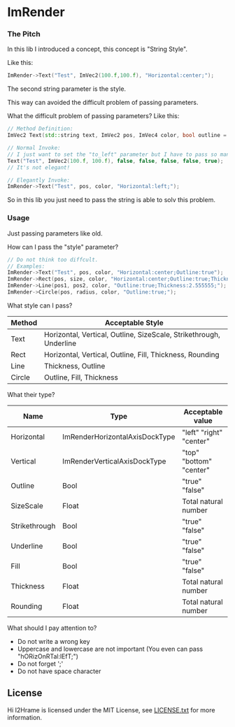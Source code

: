 # ImRender

### The Pitch

In this lib I introduced a concept, this concept is "String Style".

Like this:

```c++
ImRender->Text("Test", ImVec2(100.f,100.f), "Horizontal:center;");
```

The second string parameter is the style.

This way can avoided the difficult problem of passing parameters.

What the difficult problem of passing parameters? Like this:

```c++
// Method Definition:
ImVec2 Text(std::string text, ImVec2 pos, ImVec4 color, bool outline = false, bool top_bottom_center = false, bool to_top = false, bool left_right_center = false, bool to_left = false);

// Normal Invoke:
// I just want to set the "to_left" parameter but I have to pass so many parameters.
Text("Test", ImVec2(100.f, 100.f), false, false, false, false, true);
// It's not elegant!

// Elegantly Invoke:
ImRender->Text("Test", pos, color, "Horizontal:left;");
```

So in this lib you just need to pass the string is able to solv this problem.

### Usage

Just passing parameters like old.

How can I pass the "style" parameter?

```c++
// Do not think too diffcult.
// Examples:
ImRender->Text("Test", pos, color, "Horizontal:center;Outline:true");
ImRender->Rect(pos, size, color, "Horizontal:center;Outline:true;Thickness:2.f;");
ImRender->Line(pos1, pos2, color, "Outline:true;Thickness:2.555555;");
ImRender->Circle(pos, radius, color, "Outline:true;");
```

What style can I pass?

| Method | Acceptable Style                                             |
| ------ | ------------------------------------------------------------ |
| Text   | Horizontal, Vertical, Outline, SizeScale, Strikethrough, Underline |
| Rect   | Horizontal, Vertical, Outline, Fill, Thickness, Rounding     |
| Line   | Thickness, Outline                                           |
| Circle | Outline, Fill, Thickness                                     |

What their type?

| Name          | Type                           | Acceptable value        |
| ------------- | ------------------------------ | ----------------------- |
| Horizontal    | ImRenderHorizontalAxisDockType | "left" "right" "center" |
| Vertical      | ImRenderVerticalAxisDockType   | "top" "bottom" "center" |
| Outline       | Bool                           | "true" "false"          |
| SizeScale     | Float                          | Total natural number    |
| Strikethrough | Bool                           | "true" "false"          |
| Underline     | Bool                           | "true" "false"          |
| Fill          | Bool                           | "true" "false"          |
| Thickness     | Float                          | Total natural number    |
| Rounding      | Float                          | Total natural number    |

What should I pay attention to?

- Do not write a wrong key
- Uppercase and lowercase are not important (You even can pass "hORizOnRTal:lEfT;")
- Do not forget ';'
- Do not have space character

License
-------
Hi I2Hrame is licensed under the MIT License, see [LICENSE.txt](https://github.com/MidTerm-CN/ImRender/blob/main/LICENSE.txt) for more information.

